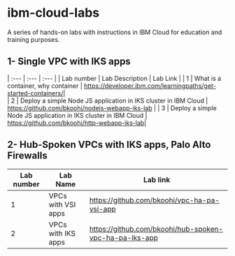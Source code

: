 # ibm-cloud-labs
A series of hands-on labs with instructions in IBM Cloud for education and training purposes.

## 1- Single VPC with IKS apps
| :---         |     :---      |          :--- |
|  Lab number  |  Lab Description                                                               |  Lab Link |
|     1      | What is a container, why container                                               | https://developer.ibm.com/learningpaths/get-started-containers/|                            
|     2      | Deploy a simple Node JS application in IKS cluster in IBM Cloud                  | https://github.com/bkoohi/nodejs-webapp-iks-lab | 
|     3      | Deploy a simple Node JS application in IKS cluster in IBM Cloud                  | https://github.com/bkoohi/http-webapp-iks-lab|

## 2- Hub-Spoken VPCs with IKS apps, Palo Alto Firewalls
| Lab number | Lab Name           | Lab link                                                       |
|------------|--------------------|----------------------------------------------------------------|
|     1      | VPCs with VSI apps |https://github.com/bkoohi/vpc-ha-pa-vsi-app                     |
|     2      | VPCs with IKS apps |https://github.com/bkoohi/hub-spoken-vpc-ha-pa-iks-app          |
